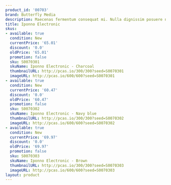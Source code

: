 ```yaml
---
product_id: '00703'
brand: Butterfly Media
description: Maecenas fermentum consequat mi. Nulla dignissim posuere nulla.
title: Iponno Electronic
skus:
- available: true
  condition: New
  currentPrice: '65.01'
  discount: '0.0'
  oldPrice: '65.01'
  promotion: false
  sku: S0070301
  skuName: Iponno Electronic - Charcoal
  thumbnailURL: http://pcas.io/300/300?seed=S0070301
  imageURL: http://pcas.io/600/600?seed=S0070301
- available: true
  condition: New
  currentPrice: '60.47'
  discount: '0.0'
  oldPrice: '60.47'
  promotion: false
  sku: S0070302
  skuName: Iponno Electronic - Navy blue
  thumbnailURL: http://pcas.io/300/300?seed=S0070302
  imageURL: http://pcas.io/600/600?seed=S0070302
- available: true
  condition: New
  currentPrice: '69.97'
  discount: '0.0'
  oldPrice: '69.97'
  promotion: false
  sku: S0070303
  skuName: Iponno Electronic - Brown
  thumbnailURL: http://pcas.io/300/300?seed=S0070303
  imageURL: http://pcas.io/600/600?seed=S0070303
layout: product
---
```

